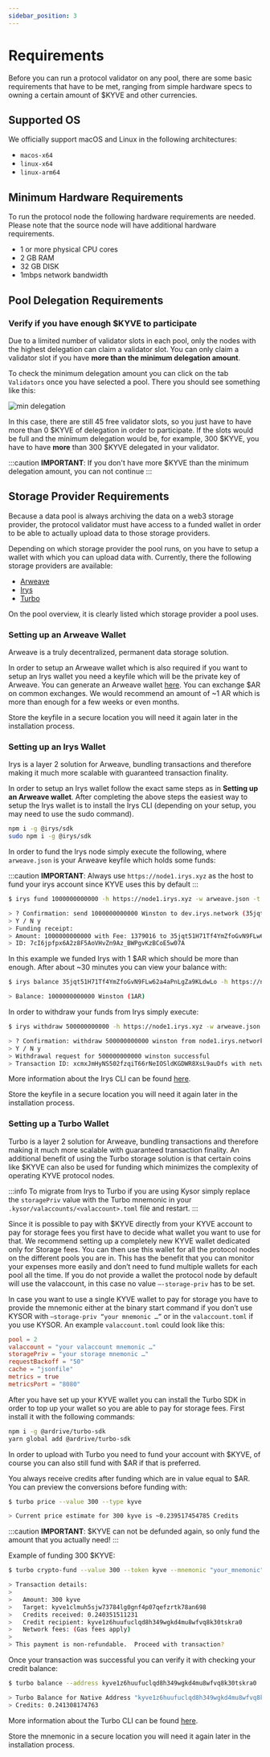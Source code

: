 ```yaml
---
sidebar_position: 3
---
```


# Requirements

Before you can run a protocol validator on any pool, there are some basic requirements that have to be met, ranging from simple hardware specs to owning a certain amount of \$KYVE and other currencies.

## Supported OS

We officially support macOS and Linux in the following architectures:

- `macos-x64`
- `linux-x64`
- `linux-arm64`

## Minimum Hardware Requirements

To run the protocol node the following hardware requirements are needed. Please note that the source node will have additional hardware requirements.

- 1 or more physical CPU cores
- 2 GB RAM
- 32 GB DISK
- 1mbps network bandwidth

## Pool Delegation Requirements

### Verify if you have enough \$KYVE to participate

Due to a limited number of validator slots in each pool, only the nodes with the highest delegation can claim
a validator slot. You can only claim a validator slot if you have **more than the minimum delegation amount**.

To check the minimum delegation amount you can click on the tab `Validators` once you have selected a pool. There you should see something like this:

![min delegation](/img/min_delegation.png)

In this case, there are still 45 free validator slots, so you just have to have more than 0 \$KYVE of delegation in order to participate. If the slots would be full and the minimum delegation would be, for example,
300 \$KYVE, you have to have **more** than 300 \$KYVE delegated in your validator.

:::caution
**IMPORTANT**: If you don't have more \$KYVE than the minimum delegation amount, you can not continue
:::

## Storage Provider Requirements

Because a data pool is always archiving the data on a web3 storage provider, the protocol validator
must have access to a funded wallet in order to be able to actually upload data to those storage providers.

Depending on which storage provider the pool runs, on you have to setup a wallet with which you can upload
data with. Currently, there the following storage providers are available:

- [Arweave](https://arweave.org)
- [Irys](https://irys.xyz)
- [Turbo](https://ardrive.io/turbo-bundler/)

On the pool overview, it is clearly listed which storage provider a pool uses.

### Setting up an Arweave Wallet

Arweave is a truly decentralized, permanent data storage solution.

In order to setup an Arweave wallet which is also required if you want to setup an Irys wallet you need a keyfile which will be the private key of Arweave.
You can generate an Arweave wallet [here](https://arweave.app/). You can exchange $AR on common exchanges. We would recommend an amount of ~1 AR which is more than enough for a few weeks or even months.

Store the keyfile in a secure location you will need it again later in the installation process.

### Setting up an Irys Wallet

Irys is a layer 2 solution for Arweave, bundling transactions and therefore making it much more scalable
with guaranteed transaction finality.

In order to setup an Irys wallet follow the exact same steps as in **Setting up an Arweave wallet**. After
completing the above steps the easiest way to setup the Irys wallet is to install the Irys CLI
(depending on your setup, you may need to use the sudo command).

```bash
npm i -g @irys/sdk
sudo npm i -g @irys/sdk
```

In order to fund the Irys node simply execute the following, where `arweave.json` is your Arweave keyfile
which holds some funds:

:::caution
**IMPORTANT**: Always use `https://node1.irys.xyz` as the host to fund your irys account since KYVE uses this by default
:::

```bash
$ irys fund 1000000000000 -h https://node1.irys.xyz -w arweave.json -t arweave

> ? Confirmation: send 1000000000000 Winston to dev.irys.network (35jqt51H71Tf4YmZfoGvN9FLw62a4aPnLgZa9KLdwLo)?
> Y / N y
> Funding receipt:
> Amount: 1000000000000 with Fee: 1379016 to 35jqt51H71Tf4YmZfoGvN9FLw62a4aPnLgZa9KLdwLo
> ID: 7cI6jpfpx6A2z8F5AoVHvZn9Az_BWPgvKzBCoE5w07A
```

In this example we funded Irys with 1 $AR which should be more than enough. After about ~30 minutes
you can view your balance with:

```bash
$ irys balance 35jqt51H71Tf4YmZfoGvN9FLw62a4aPnLgZa9KLdwLo -h https://node1.irys.xyz -t arweave

> Balance: 1000000000000 Winston (1AR)
```

In order to withdraw your funds from Irys simply execute:

```bash
$ irys withdraw 500000000000 -h https://node1.irys.xyz -w arweave.json -t arweave

> ? Confirmation: withdraw 500000000000 winston from node1.irys.network (35jqt51H71Tf4YmZfoGvN9FLw62a4aPnLgZa9KLdwLo)?
> Y / N y
> Withdrawal request for 500000000000 winston successful
> Transaction ID: xcmxJmHyNS502fzqiT66rNeIOSldKGDWR8XsL9auDfs with network fee 1379016 for a total cost of 2858032
```

More information about the Irys CLI can be found [here](https://docs.irys.xyz/developer-docs/cli).

Store the keyfile in a secure location you will need it again later in the installation process.

### Setting up a Turbo Wallet

Turbo is a layer 2 solution for Arweave, bundling transactions and therefore making it much more scalable
with guaranteed transaction finality. An additional benefit of using the Turbo storage solution is that
certain coins like \$KYVE can also be used for funding which minimizes the complexity of operating KYVE
protocol nodes.

:::info
To migrate from Irys to Turbo if you are using Kysor simply replace the `storagePriv` value with the
Turbo mnemonic in your `.kysor/valaccounts/<valaccount>.toml` file and restart.
:::

Since it is possible to pay with $KYVE directly from your KYVE account to pay for storage fees you
first have to decide what wallet you want to use for that. We recommend setting up a completely new KYVE wallet
dedicated only for Storage fees. You can then use this wallet for all the protocol nodes on the different
pools you are in. This has the benefit that you can monitor your expenses more easily and don’t need to
fund multiple wallets for each pool all the time. If you do not provide a wallet the protocol node by
default will use the valaccount, in this case no value `–-storage-priv` has to be set.

In case you want to use a single KYVE wallet to pay for storage you have to provide the mnemonic either
at the binary start command if you don’t use KYSOR with `–storage-priv “your mnemonic …”` or in the
`valaccount.toml` if you use KYSOR. An example `valaccount.toml` could look like this:

```toml
pool = 2
valaccount = "your valaccount mnemonic …"
storagePriv = "your storage mnemonic …"
requestBackoff = "50"
cache = "jsonfile"
metrics = true
metricsPort = "8080"
```

After you have set up your KYVE wallet you can install the Turbo SDK in order to top up your wallet so
you are able to pay for storage fees. First install it with the following commands:

```bash
npm i -g @ardrive/turbo-sdk
yarn global add @ardrive/turbo-sdk
```

In order to upload with Turbo you need to fund your account with \$KYVE, of course you can also still
fund with \$AR if that is preferred.

You always receive credits after funding which are in value equal to $AR. You can preview the conversions
before funding with:

```bash
$ turbo price --value 300 --type kyve

> Current price estimate for 300 kyve is ~0.239517454785 Credits
```

:::caution
**IMPORTANT**: \$KYVE can not be defunded again, so only fund the amount that you actually need!
:::

Example of funding 300 \$KYVE:

```bash
$ turbo crypto-fund --value 300 --token kyve --mnemonic "your_mnemonic"

> Transaction details:
>
>   Amount: 300 kyve
>   Target: kyve1clmuh5sjw73784lg0gnf4p07qefzrtk78an698
>   Credits received: 0.240351511231
>   Credit recipient: kyve1z6huufuclqd8h349wgkd4mu8wfvq8k30tskra0
>   Network fees: (Gas fees apply)
>
> This payment is non-refundable.  Proceed with transaction?
```

Once your transaction was successful you can verify it with checking your credit balance:

```bash
$ turbo balance --address kyve1z6huufuclqd8h349wgkd4mu8wfvq8k30tskra0

> Turbo Balance for Native Address "kyve1z6huufuclqd8h349wgkd4mu8wfvq8k30tskra0"
> Credits: 0.241308174763
```

More information about the Turbo CLI can be found [here](https://github.com/ardriveapp/turbo-sdk?tab=readme-ov-file).

Store the mnemonic in a secure location you will need it again later in the installation process.
